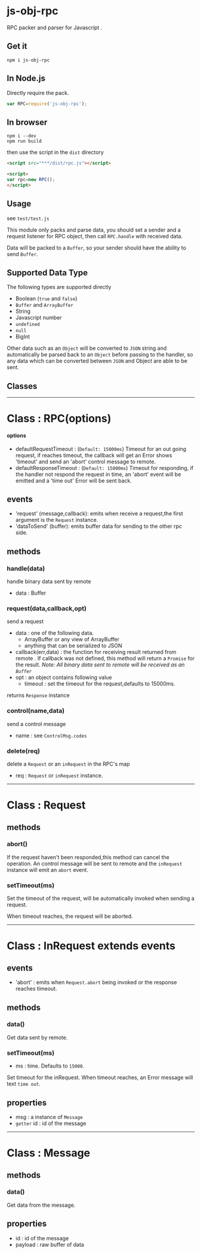 # js-obj-rpc

RPC packer and parser for Javascript .

## Get it
```
npm i js-obj-rpc
```

## In Node.js
Directly require the pack. 
```javascript
var RPC=require('js-obj-rpc');
```

## In browser
```
npm i --dev
npm run build
```
then use the script in the `dist` directory
```html
<script src="***/dist/rpc.js"></script>

<script>
var rpc=new RPC();
</script>
```

## Usage

see `test/test.js`

This module only packs and parse data, you should set a sender and a request listener for RPC object, then call `RPC.handle` with received data.

Data will be packed to a `Buffer`, so your sender should have the ability to send `Buffer`.

## Supported Data Type

The following types are supported directly

* Boolean (`true` and `false`)
* `Buffer` and `ArrayBuffer`
* String
* Javascript number
* `undefined`
* `null`
* BigInt

Other data such as an `Object` will be converted to `JSON` string and automatically be parsed back to an `Object` before passing to the handler, so any data which can be converted between `JSON` and Object are able to be sent.

## Classes

------

# Class : RPC(options)

#### options

* defaultRequestTimeout : (`Default: 15000ms`) Timeout for an out going request, if reaches timeout, the callback will get an Error shows 'timeout' and send an 'abort' control message to remote.
* defaultResponseTimeout : (`Default: 15000ms`) Timeout for responding, if the handler not respond the request in time, an 'abort' event will be emitted and a 'time out' Error will be sent back.



## events
* 'request'  (message,callback): emits when receive a request,the first argument is the `Request` instance.
* 'dataToSend' (buffer): emits buffer data for sending to the other rpc side.

## methods

### handle(data)

handle binary data sent by remote

* data : Buffer

### request(data,callback,opt)

send a request

* data : one of the following data.
    * ArrayBuffer or any view of ArrayBuffer
    * anything that can be serialized to JSON
* callback(err,data) : the function for receiving result returned from remote . If callback was not defined, this method will return a `Promise` for the result.
        *Note: All binary data sent to remote will be received as an `Buffer`*
* opt : an object contains following value
    * timeout : set the timeout for the request,defaults to 15000ms.

returns `Response` instance

### control(name,data)

send a control message

* name : see `ControlMsg.codes`

### delete(req)

delete a `Request` or an `inRequest` in the RPC's map

* req : `Request` or `inRequest` instance.

------

# Class : Request

## methods

### abort()

If the request haven't been responded,this method can cancel the operation.
An control message will be sent to remote and the `inRequest` instance will emit an `abort` event.

### setTimeout(ms)

Set the timeout of the request, will be automatically invoked when sending a request.

When timeout reaches, the request will be aborted.

------

# Class : InRequest extends events

## events
* 'abort' : emits when `Request.abort` being invoked or the response reaches timeout.

## methods
### data()

Get data sent by remote.

### setTimeout(ms)
* ms : time. Defaults to `15000`.

Set timeout for the inRequest. When timeout reaches, an Error message will text `time out`.

## properties
* msg : a instance of `Message`
* `getter` id : id of the message

------

# Class : Message

## methods

### data()

Get data from the message.

## properties

* id : id of the message
* payload : raw buffer of data
